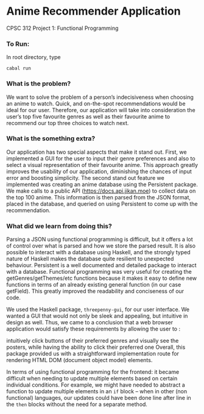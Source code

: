 # Anime Recommender Application
CPSC 312 Project 1: Functional Programming

### To Run:
In root directory, type
```
cabal run
```
### What is the problem?
We want to solve the problem of a person’s indecisiveness when choosing an anime to watch. Quick, and on-the-spot recommendations would be ideal for our user. Therefore, our application will take into consideration the user’s top five favourite genres as well as their favourite anime to recommend our top three choices to watch next.

### What is the something extra?
Our application has two special aspects that make it stand out. First, we implemented a GUI for the user to input their genre preferences and also to select a visual representation of their favourite anime. This approach greatly improves the usability of our application, diminishing the chances of input error and boosting simplicity. The second stand out feature we implemented was creating an anime database using the Persistent package. We make calls to a public API (https://docs.api.jikan.moe) to collect data on the top 100 anime. This information is then parsed from the JSON format, placed in the database, and queried on using Persistent to come up with the recommendation.

### What did we learn from doing this?
Parsing a JSON using functional programming is difficult, but it offers a lot of control over what is parsed and how we store the parsed result. It is also possible to interact with a database using Haskell, and the strongly typed nature of Haskell makes the database quite resilient to unexpected behaviour. Persistent is a well documented and detailed package to interact with a database. Functional programming was very useful for creating the getGenres/getThemes/etc functions because it makes it easy to define new functions in terms of an already existing general function (in our case getField). This greatly improved the readability and conciseness of our code.

We used the Haskell package, `threepenny-gui`, for our user interface. We wanted a GUI that would not only be sleek and appealing, but intuitive in design as well. Thus, we came to a conclusion that a web browser application would satisfy these requirements by allowing the user to :

intuitively click buttons of their preferred genres and
visually see the posters, while having the ability to click their preferred one
Overall, this package provided us with a straightforward implementation route for rendering HTML DOM (document object model) elements.

In terms of using functional programming for the frontend: it became difficult when needing to update multiple elements based on certain individual conditions. For example, we might have needed to abstract a function to update multiple elements in an `if` block – when in other (non functional) languages, our updates could have been done line after line in the `then` blocks without the need for a separate method.
